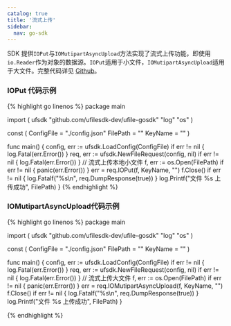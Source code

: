 ```yaml
---
catalog: true  
title: '流式上传'
sidebar:
  nav: go-sdk
---
```



SDK 提供`IOPut`与`IOMutipartAsyncUpload`方法实现了流式上传功能，即使用`io.Reader`作为对象的数据源。`IOPut`适用于小文件，`IOMutipartAsyncUpload`适用于大文件。完整代码详见 [Github](https://github.com/ufilesdk-dev/ufile-gosdk/blob/master/io.go)。

### IOPut 代码示例

<div class="copyable" markdown="1">

{% highlight go linenos %}
package main

import (
	ufsdk "github.com/ufilesdk-dev/ufile-gosdk"
	"log"
	"os"
)

const (
    ConfigFile = "./config.json"
	FilePath = ""
	KeyName = ""
)

func main() {
	config, err := ufsdk.LoadConfig(ConfigFile)
	if err != nil {
		log.Fatal(err.Error())
	}
	req, err := ufsdk.NewFileRequest(config, nil)
	if err != nil {
		log.Fatal(err.Error())
	}
	// 流式上传本地小文件
	f, err := os.Open(FilePath)
	if err != nil {
		panic(err.Error())
	}
	err = req.IOPut(f, KeyName, "")
	f.Close()
	if err != nil {
		log.Fatalf("%s\n", req.DumpResponse(true))
	}
    log.Printf("文件 %s 上传成功", FilePath)
}
{% endhighlight %}
</div>

### IOMutipartAsyncUpload代码示例

<div class="copyable" markdown="1">

{% highlight go linenos %}
package main

import (
	ufsdk "github.com/ufilesdk-dev/ufile-gosdk"
	"log"
	"os"
)

const (
    ConfigFile = "./config.json"
	FilePath = ""
	KeyName = ""
)

func main() {
	config, err := ufsdk.LoadConfig(ConfigFile)
	if err != nil {
		log.Fatal(err.Error())
	}
	req, err := ufsdk.NewFileRequest(config, nil)
	if err != nil {
		log.Fatal(err.Error())
	}
	// 流式上传大文件
	f, err := os.Open(FilePath)
	if err != nil {
		panic(err.Error())
	}
	err = req.IOMutipartAsyncUpload(f, KeyName, "")
	f.Close()
	if err != nil {
		log.Fatalf("%s\n", req.DumpResponse(true))
	}
    log.Printf("文件 %s 上传成功", FilePath)
}

{% endhighlight %}
</div>

